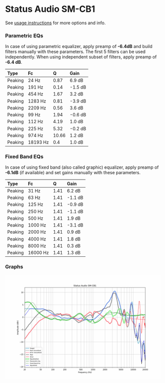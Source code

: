# Status Audio SM-CB1
See [usage instructions](https://github.com/jaakkopasanen/AutoEq#usage) for more options and info.

### Parametric EQs
In case of using parametric equalizer, apply preamp of **-6.4dB** and build filters manually
with these parameters. The first 5 filters can be used independently.
When using independent subset of filters, apply preamp of **-6.4 dB**.

| Type    | Fc       |     Q | Gain    |
|:--------|:---------|:------|:--------|
| Peaking | 24 Hz    |  0.87 | 6.9 dB  |
| Peaking | 191 Hz   |  0.14 | -1.5 dB |
| Peaking | 454 Hz   |  1.67 | 3.2 dB  |
| Peaking | 1283 Hz  |  0.81 | -3.9 dB |
| Peaking | 2209 Hz  |  0.56 | 3.6 dB  |
| Peaking | 99 Hz    |  1.94 | -0.6 dB |
| Peaking | 112 Hz   |  4.19 | 1.0 dB  |
| Peaking | 225 Hz   |  5.32 | -0.2 dB |
| Peaking | 974 Hz   | 10.66 | 1.2 dB  |
| Peaking | 18193 Hz |  0.4  | 1.0 dB  |

### Fixed Band EQs
In case of using fixed band (also called graphic) equalizer, apply preamp of **-6.1dB**
(if available) and set gains manually with these parameters.

| Type    | Fc       |    Q | Gain    |
|:--------|:---------|:-----|:--------|
| Peaking | 31 Hz    | 1.41 | 6.2 dB  |
| Peaking | 63 Hz    | 1.41 | -1.1 dB |
| Peaking | 125 Hz   | 1.41 | -0.9 dB |
| Peaking | 250 Hz   | 1.41 | -1.1 dB |
| Peaking | 500 Hz   | 1.41 | 1.9 dB  |
| Peaking | 1000 Hz  | 1.41 | -3.1 dB |
| Peaking | 2000 Hz  | 1.41 | 0.9 dB  |
| Peaking | 4000 Hz  | 1.41 | 1.8 dB  |
| Peaking | 8000 Hz  | 1.41 | 0.3 dB  |
| Peaking | 16000 Hz | 1.41 | 1.3 dB  |

### Graphs
![](./Status%20Audio%20SM-CB1.png)